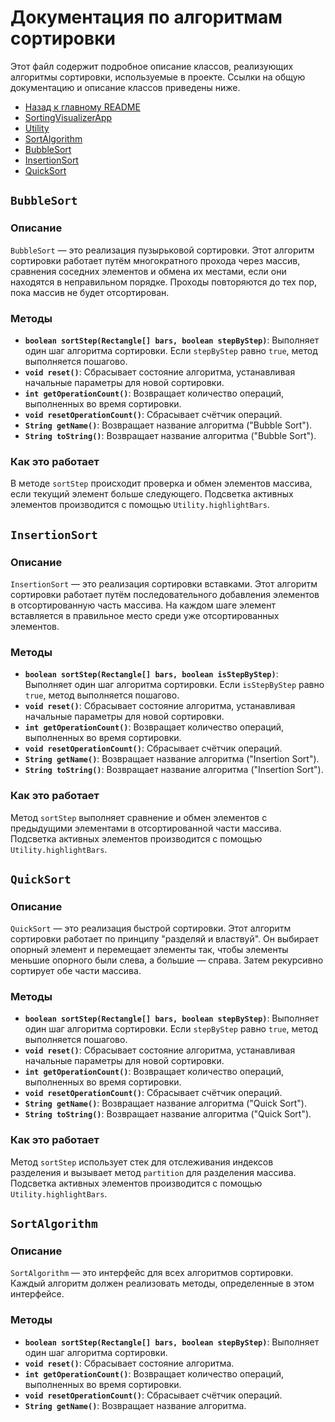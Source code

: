 # Документация по алгоритмам сортировки

Этот файл содержит подробное описание классов, реализующих алгоритмы сортировки, используемые в проекте. Ссылки на общую документацию и описание классов приведены ниже.

- [Назад к главному README](../../../../../../README.md)
- [SortingVisualizerApp](../README.md#sortingvisualizerapp)
- [Utility](../README.md#utility)
- [SortAlgorithm](#sortalgorithm)
- [BubbleSort](#bubblesort)
- [InsertionSort](#insertionsort)
- [QuickSort](#quicksort)

## `BubbleSort`

### Описание

`BubbleSort` — это реализация пузырьковой сортировки. Этот алгоритм сортировки работает путём многократного прохода через массив, сравнения соседних элементов и обмена их местами, если они находятся в неправильном порядке. Проходы повторяются до тех пор, пока массив не будет отсортирован.

### Методы

- **`boolean sortStep(Rectangle[] bars, boolean stepByStep)`**: Выполняет один шаг алгоритма сортировки. Если `stepByStep` равно `true`, метод выполняется пошагово.
- **`void reset()`**: Сбрасывает состояние алгоритма, устанавливая начальные параметры для новой сортировки.
- **`int getOperationCount()`**: Возвращает количество операций, выполненных во время сортировки.
- **`void resetOperationCount()`**: Сбрасывает счётчик операций.
- **`String getName()`**: Возвращает название алгоритма ("Bubble Sort").
- **`String toString()`**: Возвращает название алгоритма ("Bubble Sort").

### Как это работает

В методе `sortStep` происходит проверка и обмен элементов массива, если текущий элемент больше следующего. Подсветка активных элементов производится с помощью `Utility.highlightBars`.

## `InsertionSort`

### Описание

`InsertionSort` — это реализация сортировки вставками. Этот алгоритм сортировки работает путём последовательного добавления элементов в отсортированную часть массива. На каждом шаге элемент вставляется в правильное место среди уже отсортированных элементов.

### Методы

- **`boolean sortStep(Rectangle[] bars, boolean isStepByStep)`**: Выполняет один шаг алгоритма сортировки. Если `isStepByStep` равно `true`, метод выполняется пошагово.
- **`void reset()`**: Сбрасывает состояние алгоритма, устанавливая начальные параметры для новой сортировки.
- **`int getOperationCount()`**: Возвращает количество операций, выполненных во время сортировки.
- **`void resetOperationCount()`**: Сбрасывает счётчик операций.
- **`String getName()`**: Возвращает название алгоритма ("Insertion Sort").
- **`String toString()`**: Возвращает название алгоритма ("Insertion Sort").

### Как это работает

Метод `sortStep` выполняет сравнение и обмен элементов с предыдущими элементами в отсортированной части массива. Подсветка активных элементов производится с помощью `Utility.highlightBars`.

## `QuickSort`

### Описание

`QuickSort` — это реализация быстрой сортировки. Этот алгоритм сортировки работает по принципу "разделяй и властвуй". Он выбирает опорный элемент и перемещает элементы так, чтобы элементы меньшие опорного были слева, а большие — справа. Затем рекурсивно сортирует обе части массива.

### Методы

- **`boolean sortStep(Rectangle[] bars, boolean stepByStep)`**: Выполняет один шаг алгоритма сортировки. Если `stepByStep` равно `true`, метод выполняется пошагово.
- **`void reset()`**: Сбрасывает состояние алгоритма, устанавливая начальные параметры для новой сортировки.
- **`int getOperationCount()`**: Возвращает количество операций, выполненных во время сортировки.
- **`void resetOperationCount()`**: Сбрасывает счётчик операций.
- **`String getName()`**: Возвращает название алгоритма ("Quick Sort").
- **`String toString()`**: Возвращает название алгоритма ("Quick Sort").

### Как это работает

Метод `sortStep` использует стек для отслеживания индексов разделения и вызывает метод `partition` для разделения массива. Подсветка активных элементов производится с помощью `Utility.highlightBars`.

## `SortAlgorithm`

### Описание

`SortAlgorithm` — это интерфейс для всех алгоритмов сортировки. Каждый алгоритм должен реализовать методы, определенные в этом интерфейсе.

### Методы

- **`boolean sortStep(Rectangle[] bars, boolean stepByStep)`**: Выполняет один шаг алгоритма сортировки.
- **`void reset()`**: Сбрасывает состояние алгоритма.
- **`int getOperationCount()`**: Возвращает количество операций, выполненных во время сортировки.
- **`void resetOperationCount()`**: Сбрасывает счётчик операций.
- **`String getName()`**: Возвращает название алгоритма.

